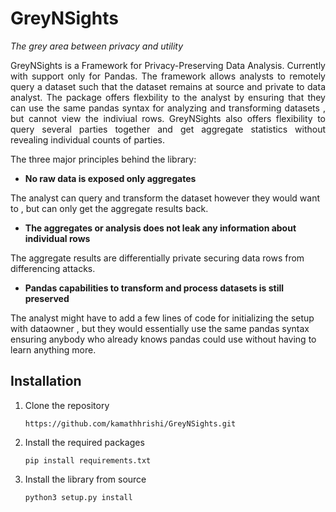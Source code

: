 # GreyNSights

*The grey area between privacy and utility* 

<p style="text-align:justify">GreyNSights is a Framework for Privacy-Preserving Data Analysis. Currently with support only for Pandas. The framework allows analysts to remotely query a dataset such that the dataset remains at source and private to data analyst. The package offers flexbility to the analyst by ensuring that they can use the same pandas syntax for analyzing and transforming datasets , but cannot view the indiviual rows. GreyNSights also offers flexibility to query several parties together and get aggregate statistics without revealing individual counts of parties. </p>

The three major principles behind the library:

* <b>No raw data is exposed only aggregates</b>

The analyst can query and transform the dataset however they would want to , but can only get the aggregate results back. 

* <b>The aggregates or analysis does not leak any information about individual rows</b>

The aggregate results are differentially private securing data rows from differencing attacks. 

* <b>Pandas capabilities to transform and process datasets is still preserved</b>

The analyst might have to add a few lines of code for initializing the setup with dataowner , but they would essentially use the same pandas syntax ensuring anybody who already knows pandas could use without having to learn anything more. 

## Installation 

1. Clone the repository 

   ``` https://github.com/kamathhrishi/GreyNSights.git ```

2. Install the required packages 

   ``` pip install requirements.txt ```

3. Install the library from source 

   ``` python3 setup.py install ```
